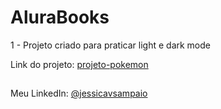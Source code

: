 # AluraBooks

1 - Projeto criado para praticar light e dark mode

Link do projeto: 
[projeto-pokemon](https://jessicavsampaio.github.io/projeto-pokemon/)

##

Meu LinkedIn: [@jessicavsampaio](https://www.linkedin.com/in/jessicavsampaio/)
